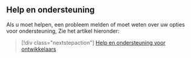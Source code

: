 ## <a name="help--support"></a>Help en ondersteuning

Als u moet helpen, een probleem melden of moet weten over uw opties voor ondersteuning, Zie het artikel hieronder:

> [!div class="nextstepaction"]
> [Help en ondersteuning voor ontwikkelaars](../articles/active-directory/develop/active-directory-develop-help-support.md)
